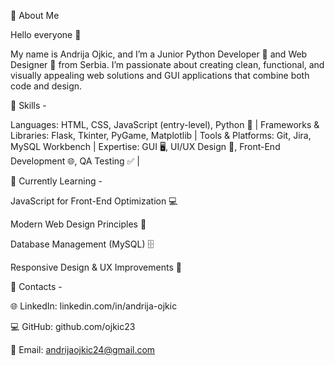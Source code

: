 💼 About Me


Hello everyone 👋

My name is Andrija Ojkic, and I’m a Junior Python Developer 🐍 and Web Designer 🎨 from Serbia.
I’m passionate about creating clean, functional, and visually appealing web solutions and GUI applications that combine both code and design.



🎯 Skills - 

Languages: HTML, CSS, JavaScript (entry-level), Python 🐍 |
Frameworks & Libraries: Flask, Tkinter, PyGame, Matplotlib | 
Tools & Platforms: Git, Jira, MySQL Workbench |
Expertise: GUI 🖥️, UI/UX Design 🎨, Front-End Development 🌐, QA Testing ✅ |



📖 Currently Learning - 

JavaScript for Front-End Optimization 💻

Modern Web Design Principles 🎨

Database Management (MySQL) 🗄️

Responsive Design & UX Improvements 📱



🔗 Contacts - 

🌐 LinkedIn: linkedin.com/in/andrija-ojkic

💻 GitHub: github.com/ojkic23

📧 Email: andrijaojkic24@gmail.com
